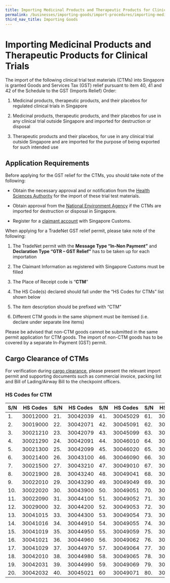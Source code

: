 ```yaml
---
title: Importing Medicinal Products and Therapeutic Products for Clinical Trials
permalink: /businesses/importing-goods/import-procedures/importing-medical-products-and-therapeutic-products-for-clinical-trials
third_nav_title: Importing Goods
---
```

# Importing Medicinal Products and Therapeutic Products for Clinical Trials

The import of the following clinical trial test materials (CTMs) into Singapore is granted Goods and Services Tax (GST) relief pursuant to item 40, 41 and 42 of the Schedule to the GST (Imports Relief) Order:  

1.  Medicinal products, therapeutic products, and their placebos for regulated clinical trials in Singapore
    
2.  Medicinal products, therapeutic products, and their placebos for use in any clinical trial outside Singapore and imported for destruction or disposal
    
3.  Therapeutic products and their placebos, for  use in any clinical trial outside Singapore and are imported for the purpose of being exported for such intended use
    

##  Application Requirements

Before applying for the GST relief for the CTMs, you should take note of the following:

-   Obtain the necessary approval and or notification from the [Health Sciences Authority](http://www.hsa.gov.sg/content/hsa/en/Health_Products_Regulation/Clinical_Trials/Overview.html) for the import of these trial test materials.
    
-   Obtain approval from the [National Environment Agency](http://www.nea.gov.sg/energy-waste/waste-management) if the CTMs are imported for destruction or disposal in Singapore.
    
-   Register for a [claimant account](https://singapore-customs-staging.netlify.com/businesses/00h-register-claimants) with Singapore Customs.
    

When applying for a TradeNet GST relief permit, please take note of the following:  
  

1.  The TradeNet permit with the **Message Type “In-Non Payment”** and **Declaration Type “GTR – GST Relief”** has to be taken up for each importation
    
2.  The Claimant Information as registered with Singapore Customs must be filled
    
3.  The Place of Receipt code is “**CTM**”
    
4.  The HS Code(s) declared should fall under the “HS Codes for CTMs” list shown below
5.  The item description should be prefixed with “CTM”
6.  Different CTM goods in the same shipment must be itemised (i.e. declare under separate line items)

Please be advised that non-CTM goods cannot be submitted in the same permit application for CTM goods. The import of non-CTM goods has to be covered by a separate In-Payment (GST) permit.

## Cargo Clearance of CTMs

For verification during  [cargo clearance](https://www.ica.gov.sg/enteringanddeparting/cargo_postal_info), please present the relevant import permit and supporting documents such as commercial invoice, packing list and Bill of Lading/Airway Bill to the checkpoint officers.

### HS Codes for CTM

| S/N | HS Codes | S/N | HS Codes | S/N | HS Codes | S/N | HS Codes 
|--|--|--|--|--|--|--|--|
| 1. | 30012000 | 21. | 30042039 | 41. | 30045029 | 61. | 30049072 |
| 2. | 30019000 | 22. | 30042071 | 42. | 30045091 | 62. | 30049079 |
| 3. | 30021210 | 23. | 30042079 | 43. | 30045099 | 63. | 30049081 |
| 4. | 30021290 | 24. | 30042091 | 44. | 30046010 | 64. | 30049082 |
| 5. | 30021300 | 25. | 30042099 | 45. | 30046020 | 65. | 30049089 |
| 6. | 30021400 | 26. | 30043100 | 46. | 30046090 | 66. | 30049092 |
| 7. | 30021500 | 27. | 30043210 | 47. | 30049010 | 67. | 30049093 |
| 8. |   30021900 | 28. | 30043240 | 48. | 30049041 | 68. | 30049094 |
| 9. | 30022010 | 29. | 30043290 | 49. | 30049049 | 69. | 30049095 |
| 10. | 30022020 | 30. | 30043900 |50.  | 30049051 | 70. | 30049096 |
| 11. | 30022090 | 31. | 30044100 |51.  | 30049052 | 71. | 30049098 |
| 12. | 30029000 | 32. | 30044200 |52.  | 30049053 |72.  | 30049099 |
| 13.| 30041015 |  33.| 30044300 | 53. | 30049054 | 73. | 30063010 |
| 14. | 30041016 | 34. | 30044910 |54. | 30049055 | 74. | 30063030 |
| 15. | 30041019 | 35. | 30044950 | 55. | 30049059 |75.  | 30063090 |
| 16. | 30041021 | 36. | 30044960 | 56. | 30049062 |76.  | 30066000 |
| 17. | 30041029 | 37. | 30044970 | 57. | 30049064 |77.  | 30021400 |
| 18. | 30042010 | 38. | 30044980 | 58. | 30049065 |78.  | 30021500 |
| 19. | 30042031 | 39. | 30044990 | 59. | 30049069 |79.  | 30021210 |
| 20. | 30042032 | 40. | 30045021 | 60 | 30049071 | 80. | 30021300 |

